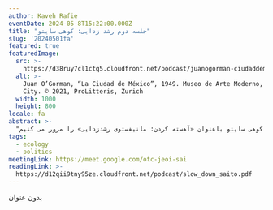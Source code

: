 ```yaml
---
author: Kaveh Rafie
eventDate: 2024-05-8T15:22:00.000Z
title: "جلسه دوم رشد زدایی: کوهی سایتو"
slug: '20240501fa'
featured: true
featuredImage:
  src: >-
    https://d38ruy7cl1ctq5.cloudfront.net/podcast/juanogorman-ciudaddemexico-1949-2000x1000.jpg
  alt: >-
    Juan O’Gorman, “La Ciudad de México”, 1949. Museo de Arte Moderno, Mexico
    City. © 2021, ProLitteris, Zurich
  width: 1000
  height: 800
locale: fa
abstract: >-
  "در این جلسه کتاب اخیر کوهی سایتو باعنوان «آهسته کردن: مانیفستوی رشدزدایی» را مرور می کنیم."
tags:
  - ecology
  - politics
meetingLink: https://meet.google.com/otc-jeoi-sai
readingLink: >-
  https://d12qii9tny95ze.cloudfront.net/podcast/slow_down_saito.pdf
---
```

بدون عنوان

